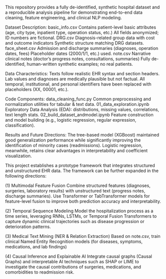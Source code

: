 This repository provides a fully de-identified, synthetic hospital dataset and a reproducible analysis pipeline for demonstrating end-to-end data cleaning, feature engineering, and clinical NLP modeling.

Dataset Description:
basic_info.csv
Contains patient-level basic attributes (age, city type, inpatient type, operation status, etc.)
All fields anonymized; ID numbers are fictional.
DRG.csv
Diagnosis-related group data with cost and outcome indicators
Synthetic structure matching DRG datasets.
face_sheet.csv
Admission and discharge summaries (diagnoses, operation dates, fees)
Placeholder dates (2000/1/1, etc.) used.
note.csv
Narrative clinical notes (doctor’s progress notes, consultations, summaries)
Fully de-identified, human-written synthetic examples; no real patients.

Data Characteristics:
Texts follow realistic EHR syntax and section headers.
Lab values and diagnoses are medically plausible but not factual.
All temporal, institutional, and personal identifiers have been replaced with placeholders (XX, 00001, etc.).

Code Components:
data_cleaning_func.py
Common preprocessing and normalization utilities for tabular & text data.
01_data_exploration.ipynb
Exploratory Data Analysis (EDA): distributions, missing values, correlations, text length stats.
02_build_dataset_andmodel.ipynb
Feature construction and model building (e.g., logistic regression, regular expression, classification).

Results and Future Directions:
The tree-based model (XGBoost) maintained good generalization performance while significantly improving the identification of minority cases (readmissions). Logistic regression, meanwhile, retains clear advantages in interpretability and coefficient visualization.

This project establishes a prototype framework that integrates structured and unstructured EHR data. The framework can be further expanded in the following directions:

(1) Multimodal Feature Fusion
Combine structured features (diagnoses, surgeries, laboratory results) with unstructured text (progress notes, discharge summaries).
Use Transformer or TabTransformer models for feature-level fusion to improve both prediction accuracy and interpretability.

(2) Temporal Sequence Modeling
Model the hospitalization process as a time series, leveraging RNNs, LSTMs, or Temporal Fusion Transformers to capture dynamic clinical trajectories such as disease progression or deterioration patterns.

(3) Medical Text Mining (NER & Relation Extraction)
Based on note.csv, train clinical Named Entity Recognition models (for diseases, symptoms, medications, and lab findings)

(4) Causal Inference and Explainable AI
Integrate causal graphs (Causal Graphs) and interpretable AI techniques such as SHAP or LIME to investigate the causal contributions of surgeries, medications, and comorbidities to readmission risk.
